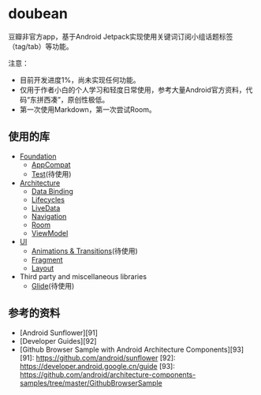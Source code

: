 doubean
=======
豆瓣非官方app，基于Android Jetpack实现使用关键词订阅小组话题标签（tag/tab）等功能。

注意：
* 目前开发进度1%，尚未实现任何功能。
* 仅用于作者小白的个人学习和轻度日常使用，参考大量Android官方资料，代码“东拼西凑”，原创性极低。
* 第一次使用Markdown，第一次尝试Room。

使用的库
-------
* [Foundation][0]
  * [AppCompat][1]
  * [Test][4](待使用)
* [Architecture][10]
  * [Data Binding][11]
  * [Lifecycles][12]
  * [LiveData][13]
  * [Navigation][14]
  * [Room][16]
  * [ViewModel][17]
* [UI][30]
  * [Animations & Transitions][31](待使用)
  * [Fragment][34]
  * [Layout][35]
* Third party and miscellaneous libraries
  * [Glide][90](待使用)

[0]: https://developer.android.com/jetpack/components
[1]: https://developer.android.com/topic/libraries/support-library/packages#v7-appcompat
[4]: https://developer.android.com/training/testing/
[10]: https://developer.android.com/jetpack/arch/
[11]: https://developer.android.com/topic/libraries/data-binding/
[12]: https://developer.android.com/topic/libraries/architecture/lifecycle
[13]: https://developer.android.com/topic/libraries/architecture/livedata
[14]: https://developer.android.com/topic/libraries/architecture/navigation/
[16]: https://developer.android.com/topic/libraries/architecture/room
[17]: https://developer.android.com/topic/libraries/architecture/viewmodel
[30]: https://developer.android.com/guide/topics/ui
[31]: https://developer.android.com/training/animation/
[34]: https://developer.android.com/guide/components/fragments
[35]: https://developer.android.com/guide/topics/ui/declaring-layout
[90]: https://bumptech.github.io/glide/

参考的资料
---------
* [Android Sunflower][91]
* [Developer Guides][92]
* [Github Browser Sample with Android Architecture Components][93]
[91]: https://github.com/android/sunflower
[92]: https://developer.android.google.cn/guide
[93]: https://github.com/android/architecture-components-samples/tree/master/GithubBrowserSample

